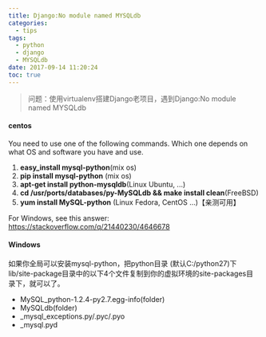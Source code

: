 ```yaml
---
title: Django:No module named MYSQLdb
categories:
  - tips
tags:
  - python
  - django
  - MYSQLdb
date: 2017-09-14 11:20:24
toc: true
---
```

> 问题：使用virtualenv搭建Django老项目，遇到Django:No module named MYSQLdb

<!-- more -->

#### centos   
You need to use one of the following commands. Which one depends on what OS and software you have and use.

 1. **easy_install mysql-python**(mix os)
 2. **pip install mysql-python** (mix os)
 3. **apt-get install python-mysqldb**(Linux Ubuntu, ...)
 4. **cd /usr/ports/databases/py-MySQLdb && make install clean**(FreeBSD)
 5. **yum install MySQL-python** (Linux Fedora, CentOS ...)【亲测可用】

For Windows, see this answer: https://stackoverflow.com/q/21440230/4646678

#### Windows

如果你全局可以安装mysql-python，把python目录 (默认C:/python27)下lib/site-package目录中的以下4个文件复制到你的虚拟环境的site-packages目录下，就可以了。

- MySQL_python-1.2.4-py2.7.egg-info(folder)
- MySQLdb(folder)
- _mysql_exceptions.py/.pyc/.pyo
- _mysql.pyd  
